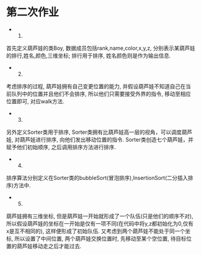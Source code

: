 # 第二次作业
- 1.
首先定义葫芦娃的类Boy, 数据成员包括rank,name,color,x,y,z, 分别表示某葫芦娃的排行,姓名,颜色,三维坐标; 排行用于排序, 姓名颜色则是作为输出信息.
- 2.
考虑排序的过程, 葫芦娃拥有自己变更位置的能力, 并假设葫芦娃不知道自己在当前队列中的位置并且他们不会排序, 所以他们只需要接受外界的指令, 移动至相应位置即可, 对应walk方法.
- 3.
另外定义Sorter类用于排序, Sorter类拥有比葫芦娃高一层的视角，可以调度葫芦娃, 对葫芦娃进行排序, 向他们发出移动位置的指令. Sorter类创造七个葫芦娃，并赋予他们初始顺序, 之后调用排序方法进行排序. 
- 4.
排序算法分别定义在Sorter类的bubbleSort(冒泡排序),InsertionSort(二分插入排序)方法中.
- 5.
葫芦娃拥有三维坐标, 但是葫芦娃一开始就形成了一个队伍(只是他们的顺序不对), 所以假设葫芦娃的坐标在一开始是仅有一项不同(在代码中将y,z都初始化为0,仅有x是互不相同的), 这样便形成了初始队伍. 又考虑到两个葫芦娃不能处于同一个坐标, 所以设置了中间位置, 两个葫芦娃交换位置时, 先移动至某个空位置, 待目标位置的葫芦娃移动走之后才能过去. 
